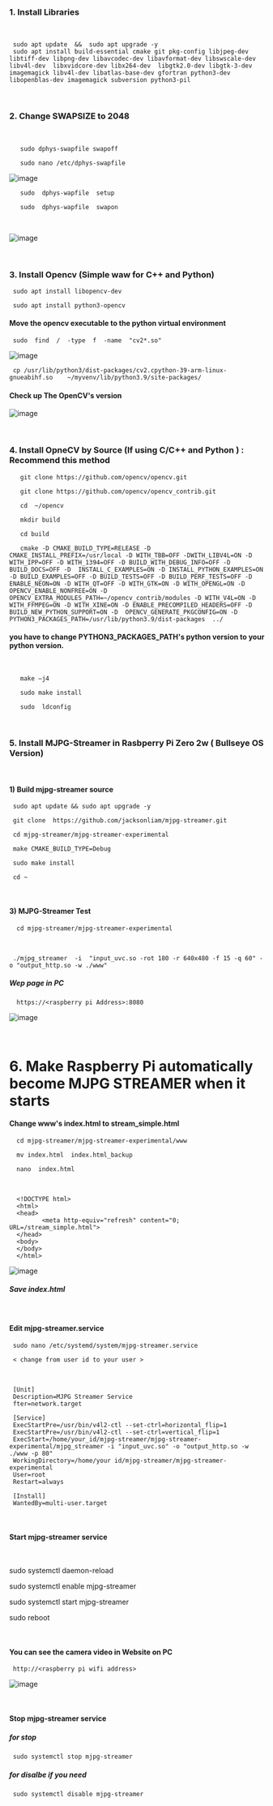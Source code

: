 ### 1. Install Libraries

<br/>

     sudo apt update  &&  sudo apt upgrade -y     
     sudo apt install build-essential cmake git pkg-config libjpeg-dev libtiff-dev libpng-dev libavcodec-dev libavformat-dev libswscale-dev libv4l-dev  libxvidcore-dev libx264-dev  libgtk2.0-dev libgtk-3-dev imagemagick libv4l-dev libatlas-base-dev gfortran python3-dev libopenblas-dev imagemagick subversion python3-pil

<br/>

### 2. Change SWAPSIZE to 2048

<br/>

       sudo dphys-swapfile swapoff
       
       sudo nano /etc/dphys-swapfile

<bt/>

![image](https://github.com/user-attachments/assets/1beb6134-5fe6-456f-94fe-a48627fcde77)

       sudo  dphys-wapfile  setup

       sudo  dphys-wapfile  swapon
       
<br/>        

![image](https://github.com/user-attachments/assets/9e22ae3b-588c-40d1-8732-50a163778078)

<br/>
       

### 3. Install Opencv  (Simple waw for C++ and Python) 

     sudo apt install libopencv-dev

     sudo apt install python3-opencv

#### Move the opencv executable to the python virtual environment

     sudo  find  /  -type  f  -name  "cv2*.so"

![image](https://github.com/user-attachments/assets/6113320f-6d1f-4a84-9098-6b6e8be3ce14)

     cp /usr/lib/python3/dist-packages/cv2.cpython-39-arm-linux-gnueabihf.so    ~/myvenv/lib/python3.9/site-packages/

#### Check up The OpenCV's version

![image](https://github.com/user-attachments/assets/473ac68a-f880-4d9e-a3f6-503a26e5823e)

<br/>

### 4. Install OpneCV by Source  (If using  C/C++ and Python )  : Recommend this method

       git clone https://github.com/opencv/opencv.git
   
       git clone https://github.com/opencv/opencv_contrib.git

       cd  ~/opencv

       mkdir build

       cd build

       cmake -D CMAKE_BUILD_TYPE=RELEASE -D CMAKE_INSTALL_PREFIX=/usr/local -D WITH_TBB=OFF -DWITH_LIBV4L=ON -D WITH_IPP=OFF -D WITH_1394=OFF -D BUILD_WITH_DEBUG_INFO=OFF -D BUILD_DOCS=OFF -D  INSTALL_C_EXAMPLES=ON -D INSTALL_PYTHON_EXAMPLES=ON -D BUILD_EXAMPLES=OFF -D BUILD_TESTS=OFF -D BUILD_PERF_TESTS=OFF -D ENABLE_NEON=ON -D WITH_QT=OFF -D WITH_GTK=ON -D WITH_OPENGL=ON -D  OPENCV_ENABLE_NONFREE=ON -D  OPENCV_EXTRA_MODULES_PATH=~/opencv_contrib/modules -D WITH_V4L=ON -D WITH_FFMPEG=ON -D WITH_XINE=ON -D ENABLE_PRECOMPILED_HEADERS=OFF -D BUILD_NEW_PYTHON_SUPPORT=ON -D  OPENCV_GENERATE_PKGCONFIG=ON -D  PYTHON3_PACKAGES_PATH=/usr/lib/python3.9/dist-packages  ../
 
#### you have to change PYTHON3_PACKAGES_PATH's python version to your python version.

<br/>

       make –j4

       sudo make install

       sudo  ldconfig

<br/>

### 5. Install MJPG-Streamer in Rasbperry Pi Zero 2w ( Bullseye OS Version)

<br/>

#### 1) Build  mjpg-streamer source  

     sudo apt update && sudo apt upgrade -y

     git clone  https://github.com/jacksonliam/mjpg-streamer.git

     cd mjpg-streamer/mjpg-streamer-experimental

     make CMAKE_BUILD_TYPE=Debug

     sudo make install 
     
     cd ~     
    
<br/>  

#### 3) MJPG-Streamer Test

      cd mjpg-streamer/mjpg-streamer-experimental
      
<br/>

     ./mjpg_streamer  -i  "input_uvc.so -rot 180 -r 640x480 -f 15 -q 60" -o "output_http.so -w ./www"


##### Wep page in PC 

      https://<raspberry pi Address>:8080

![image](https://github.com/user-attachments/assets/fd233dcf-a3a0-400d-9f30-4f9a15ec14f6)

<br/>

 # 6. Make Raspberry Pi automatically become MJPG STREAMER when it starts 

#### Change  www's index.html to  stream_simple.html 

      cd mjpg-streamer/mjpg-streamer-experimental/www
      
      mv index.html  index.html_backup
      
      nano  index.html 

<br/>

      <!DOCTYPE html>
      <html>
      <head>
             <meta http-equiv="refresh" content="0; URL=/stream_simple.html">
      </head>
      <body>
      </body>
      </html>

![image](https://github.com/user-attachments/assets/c3c19b79-f056-4f1f-87b0-a5aa60577309)

##### Save index.html 

<br/>      
 
####  Edit mjpg-streamer.service  

     sudo nano /etc/systemd/system/mjpg-streamer.service
 
     < change from user id to your user >
    
<br/> 

     [Unit]
     Description=MJPG Streamer Service
     fter=network.target

     [Service]
     ExecStartPre=/usr/bin/v4l2-ctl --set-ctrl=horizontal_flip=1
     ExecStartPre=/usr/bin/v4l2-ctl --set-ctrl=vertical_flip=1
     ExecStart=/home/your_id/mjpg-streamer/mjpg-streamer-experimental/mjpg_streamer -i "input_uvc.so" -o "output_http.so -w ./www -p 80"
     WorkingDirectory=/home/your id/mjpg-streamer/mjpg-streamer-experimental
     User=root
     Restart=always

     [Install]
     WantedBy=multi-user.target

     

<br/>
               
####  Start  mjpg-streamer service 
<br/>

   sudo systemctl daemon-reload
   
   sudo systemctl enable mjpg-streamer
   
   sudo systemctl start mjpg-streamer
   
   sudo reboot

<br/>

####  You can see the camera video in Website on PC

     http://<raspberry pi wifi address>
     
![image](https://github.com/user-attachments/assets/e9f3a5fb-403b-48a2-8bf2-5143b5beb6e8)

<br/>

####  Stop  mjpg-streamer service 

#####  for stop

     sudo systemctl stop mjpg-streamer

#####  for disalbe if you need

     sudo systemctl disable mjpg-streamer
